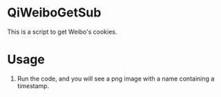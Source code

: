 # QiWeiboGetSub
This is a script to get Weibo's cookies.
# Usage
1. Run the code, and you will see a png image with a name containing a timestamp.
